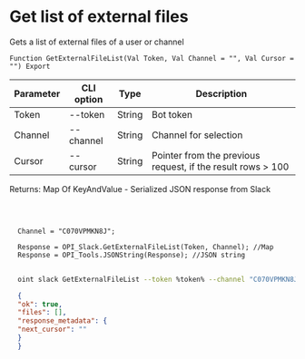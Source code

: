 ﻿---
sidebar_position: 1
---

# Get list of external files
 Gets a list of external files of a user or channel



`Function GetExternalFileList(Val Token, Val Channel = "", Val Cursor = "") Export`

  | Parameter | CLI option | Type | Description |
  |-|-|-|-|
  | Token | --token | String | Bot token |
  | Channel | --channel | String | Channel for selection |
  | Cursor | --cursor | String | Pointer from the previous request, if the result rows > 100 |

  
  Returns:  Map Of KeyAndValue - Serialized JSON response from Slack

<br/>




```bsl title="Code example"
  
  Channel = "C070VPMKN8J";
  
  Response = OPI_Slack.GetExternalFileList(Token, Channel); //Map
  Response = OPI_Tools.JSONString(Response); //JSON string
```



```sh title="CLI command example"
    
  oint slack GetExternalFileList --token %token% --channel "C070VPMKN8J" --cursor %cursor%

```

```json title="Result"
  {
  "ok": true,
  "files": [],
  "response_metadata": {
  "next_cursor": ""
  }
  }

```
